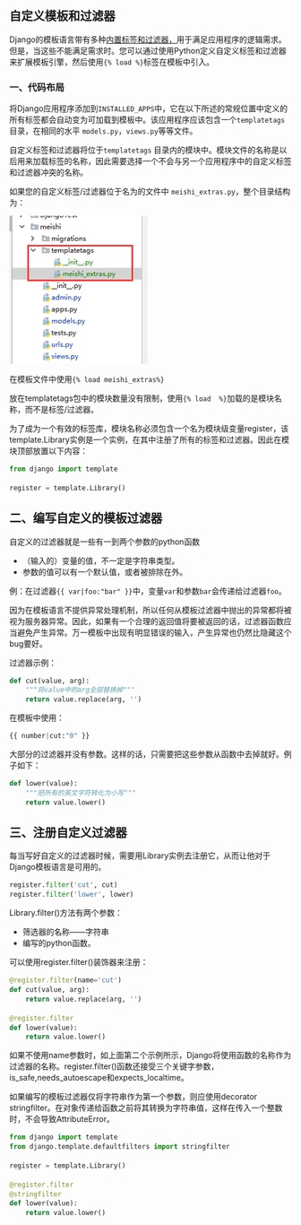 ## 自定义模板和过滤器

Django的模板语言带有多种[内置标签和过滤器，](https://docs.djangoproject.com/zh-hans/2.1/ref/templates/builtins/)用于满足应用程序的逻辑需求。但是，当这些不能满足需求时。您可以通过使用Python定义自定义标签和过滤器来扩展模板引擎，然后使用`{% load %}`标签在模板中引入。

### 一、代码布局

将Django应用程序添加到`INSTALLED_APPS`中，它在以下所述的常规位置中定义的所有标签都会自动变为可加载到模板中。该应用程序应该包含一个`templatetags`目录，在相同的水平 `models.py`，`views.py`等等文件。

自定义标签和过滤器将位于`templatetags` 目录内的模块中。模块文件的名称是以后用来加载标签的名称，因此需要选择一个不会与另一个应用程序中的自定义标签和过滤器冲突的名称。

如果您的自定义标签/过滤器位于名为的文件中 `meishi_extras.py`，整个目录结构为：

<img src="image/1574238483281.png">

在模板文件中使用`{% load meishi_extras%}`

放在templatetags包中的模块数量没有限制，使用`{% load  %}`加载的是模块名称，而不是标签/过滤器。

为了成为一个有效的标签库，模块名称必须包含一个名为模块级变量register，该template.Library实例是一个实例，在其中注册了所有的标签和过滤器。因此在模块顶部放置以下内容：

```python
from django import template

register = template.Library()
```

## 二、编写自定义的模板过滤器

自定义的过滤器就是一些有一到两个参数的python函数

- （输入的）变量的值，不一定是字符串类型。
- 参数的值可以有一个默认值，或者被排除在外。

例：在过滤器``{{ var|foo:"bar" }}``中，变量``var``和参数``bar``会传递给过滤器``foo``。

因为在模板语言不提供异常处理机制，所以任何从模板过滤器中抛出的异常都将被视为服务器异常。因此，如果有一个合理的返回值将要被返回的话，过滤器函数应当避免产生异常。万一模板中出现有明显错误的输入，产生异常也仍然比隐藏这个bug要好。

过滤器示例：

```python
def cut(value, arg):
    """将value中的arg全部替换掉"""
    return value.replace(arg, '')
```

在模板中使用：

```python
{{ number|cut:"0" }}
```

大部分的过滤器并没有参数。这样的话，只需要把这些参数从函数中去掉就好。例子如下：

```python
def lower(value): 
    """把所有的英文字符转化为小写"""
    return value.lower()
```

## 三、注册自定义过滤器

每当写好自定义的过滤器时候，需要用Library实例去注册它，从而让他对于Django模板语言是可用的。

```python
register.filter('cut', cut)
register.filter('lower', lower)
```

Library.filter()方法有两个参数：

- 筛选器的名称——字符串
- 编写的python函数。

可以使用register.filter()装饰器来注册：

```python
@register.filter(name='cut')
def cut(value, arg):
    return value.replace(arg, '')

@register.filter
def lower(value):
    return value.lower()
```

如果不使用name参数时，如上面第二个示例所示，Django将使用函数的名称作为过滤器的名称。register.filter()函数还接受三个关键字参数，is_safe,needs_autoescape和expects_localtime。

如果编写的模板过滤器仅将字符串作为第一个参数，则应使用decorator stringfilter。在对象传递给函数之前将其转换为字符串值，这样在传入一个整数时，不会导致AttributeError。

```python
from django import template
from django.template.defaultfilters import stringfilter

register = template.Library()

@register.filter
@stringfilter
def lower(value):
    return value.lower()
```

### 